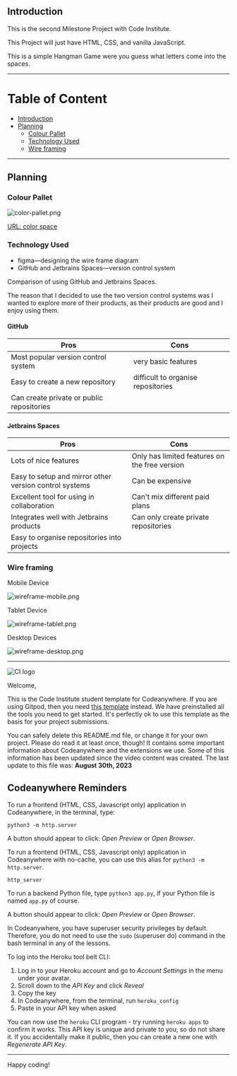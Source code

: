## Introduction

This is the second Milestone Project with Code Institute.

This Project will just have HTML, CSS, and vanilla JavaScript.

This is a simple Hangman Game were you guess what letters come into the spaces.

---

# Table of Content

- [Introduction](#introduction)
- [Planning](#planning)
  - [Colour Pallet](#colour-pallet)
  - [Technology Used](#technology-used)
  - [Wire framing](#wire-framing)

---

## Planning

### Colour Pallet

![color-pallet.png](assets/images/readme/planning/color-pallet.png)

[URL: color space](https://mycolor.space/?hex=%2333976F&sub=1)

### Technology Used

- figma—designing the wire frame diagram
- GitHub and Jetbrains Spaces—version control system

Comparison of using GitHub and Jetbrains Spaces.

The reason that I decided to use the two version control systems was I wanted to explore more of their products, as
their products are good and I enjoy using them.

#### GitHub

| Pros                                      | Cons                               |
|-------------------------------------------|------------------------------------|
| Most popular version control system       | very basic features                |
| Easy to create a new repository           | difficult to organise repositories |
| Can create private or public repositories |                                    |

#### Jetbrains Spaces

| Pros                                                   | Cons                                          |
|--------------------------------------------------------|-----------------------------------------------|
| Lots of nice features                                  | Only has limited features on the free version |
| Easy to setup and mirror other version control systems | Can be expensive                              |
| Excellent tool for using in collaboration              | Can't mix different paid plans                |
| Integrates well with Jetbrains products                | Can only create private repositories          |
| Easy to organise repositories into projects            |                                               |

### Wire framing

Mobile Device

![wireframe-mobile.png](assets/images/readme/planning/wireframe-mobile.png)

Tablet Device

![wireframe-tablet.png](assets/images/readme/planning/wireframe-tablet.png)

Desktop Devices

![wireframe-desktop.png](assets/images/readme/planning/wireframe-desktop.png)

---

![CI logo](https://codeinstitute.s3.amazonaws.com/fullstack/ci_logo_small.png)

Welcome,

This is the Code Institute student template for Codeanywhere.
If you are using Gitpod,
then you need [this template](https://github.com/Code-Institute-Org/gitpod-full-template) instead.
We have preinstalled all the tools you need to get started.
It's perfectly ok to use this template as the basis for your project submissions.

You can safely delete this README.md file, or change it for your own project. Please do read it at least once, though! It contains some important information about Codeanywhere and the extensions we use. Some of this information has been updated since the video content was created. The last update to this file was: **August 30th, 2023**

## Codeanywhere Reminders

To run a frontend (HTML, CSS, Javascript only) application in Codeanywhere, in the terminal, type:

`python3 -m http.server`

A button should appear to click: _Open Preview_ or _Open Browser_.

To run a frontend (HTML, CSS, Javascript only) application in Codeanywhere with no-cache, you can use this alias for `python3 -m http.server`.

`http_server`

To run a backend Python file, type `python3 app.py`, if your Python file is named `app.py` of course.

A button should appear to click: _Open Preview_ or _Open Browser_.

In Codeanywhere, you have superuser security privileges by default.
Therefore, you do not need to use the `sudo` (superuser do) command in the bash terminal in any of the lessons.

To log into the Heroku tool belt CLI:

1. Log in to your Heroku account and go to _Account Settings_ in the menu under your avatar.
2. Scroll down to the _API Key_ and click _Reveal_
3. Copy the key
4. In Codeanywhere, from the terminal, run `heroku_config`
5. Paste in your API key when asked

You can now use the `heroku` CLI program - try running `heroku apps` to confirm it works.
This API key is unique and private to you, so do not share it.
If you accidentally make it public, then you can create a new one with _Regenerate API Key_.

---

Happy coding!
